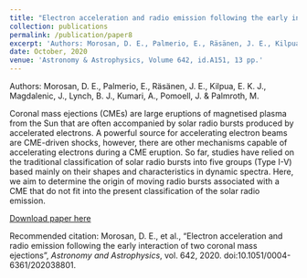 ```yaml
---
title: "Electron acceleration and radio emission following the early interaction of two coronal mass ejections "
collection: publications
permalink: /publication/paper8
excerpt: 'Authors: Morosan, D. E., Palmerio, E., Räsänen, J. E., Kilpua, E. K. J., Magdalenic, J., Lynch, B. J., Kumari, A., Pomoell, J. & Palmroth, M.'
date: October, 2020
venue: 'Astronomy & Astrophysics, Volume 642, id.A151, 13 pp.'
---
```


Authors: Morosan, D. E., Palmerio, E., Räsänen, J. E., Kilpua, E. K. J., Magdalenic, J., Lynch, B. J., Kumari, A., Pomoell, J. & Palmroth, M.

Coronal mass ejections (CMEs) are large eruptions of magnetised plasma from the Sun that are often accompanied by solar radio bursts produced by accelerated electrons. A powerful source for accelerating electron beams are CME-driven shocks, however, there are other mechanisms capable of accelerating electrons during a CME eruption. So far, studies have relied on the traditional classification of solar radio bursts into five groups (Type I-V) based mainly on their shapes and characteristics in dynamic spectra. Here, we aim to determine the origin of moving radio bursts associated with a CME that do not fit into the present classification of the solar radio emission.  

[Download paper here](http://anshusolar.github.io/files/paper8.pdf)

Recommended citation: Morosan, D. E., et al.,  “Electron acceleration and radio emission following the early interaction of two coronal mass ejections”, <i>Astronomy and Astrophysics</i>, vol. 642, 2020. doi:10.1051/0004-6361/202038801.
